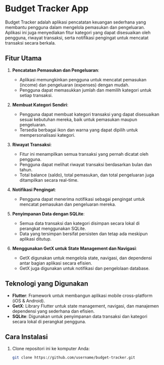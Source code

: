 # Budget Tracker App

Budget Tracker adalah aplikasi pencatatan keuangan sederhana yang membantu pengguna dalam mengelola pemasukan dan pengeluaran. Aplikasi ini juga menyediakan fitur kategori yang dapat disesuaikan oleh pengguna, riwayat transaksi, serta notifikasi pengingat untuk mencatat transaksi secara berkala.

## Fitur Utama

1. **Pencatatan Pemasukan dan Pengeluaran**: 
   - Aplikasi memungkinkan pengguna untuk mencatat pemasukan (income) dan pengeluaran (expenses) dengan mudah.
   - Pengguna dapat memasukkan jumlah dan memilih kategori untuk setiap transaksi.

2. **Membuat Kategori Sendiri**:
   - Pengguna dapat membuat kategori transaksi yang dapat disesuaikan sesuai kebutuhan mereka, baik untuk pemasukan maupun pengeluaran.
   - Tersedia berbagai ikon dan warna yang dapat dipilih untuk mempersonalisasi kategori.

3. **Riwayat Transaksi**:
   - Fitur ini menampilkan semua transaksi yang pernah dicatat oleh pengguna.
   - Pengguna dapat melihat riwayat transaksi berdasarkan bulan dan tahun.
   - Total balance (saldo), total pemasukan, dan total pengeluaran juga ditampilkan secara real-time.

4. **Notifikasi Pengingat**:
   - Pengguna dapat menerima notifikasi sebagai pengingat untuk mencatat pemasukan dan pengeluaran mereka.

5. **Penyimpanan Data dengan SQLite**:
   - Semua data transaksi dan kategori disimpan secara lokal di perangkat menggunakan SQLite.
   - Data yang tersimpan bersifat persisten dan tetap ada meskipun aplikasi ditutup.

6. **Menggunakan GetX untuk State Management dan Navigasi**:
   - GetX digunakan untuk mengelola state, navigasi, dan dependensi antar bagian aplikasi secara efisien.
   - GetX juga digunakan untuk notifikasi dan pengelolaan database.

## Teknologi yang Digunakan

- **Flutter**: Framework untuk membangun aplikasi mobile cross-platform (iOS & Android).
- **GetX**: Library Flutter untuk state management, navigasi, dan manajemen dependensi yang sederhana dan efisien.
- **SQLite**: Digunakan untuk penyimpanan data transaksi dan kategori secara lokal di perangkat pengguna.

## Cara Instalasi

1. Clone repositori ini ke komputer Anda:
   ```bash
   git clone https://github.com/username/budget-tracker.git
